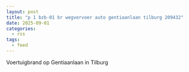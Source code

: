 ```yaml
---
layout: post
title: "p 1 bzb-01 br wegvervoer auto gentiaanlaan tilburg 209432"
date: 2025-09-01
categories: 
  - rss
tags: 
  - feed
---
```


Voertuigbrand op Gentiaanlaan in Tilburg
